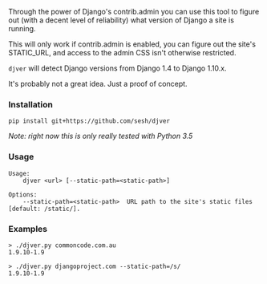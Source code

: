 Through the power of Django's contrib.admin you can use this tool to figure out
(with a decent level of reliability) what version of Django a site is running.

This will only work if contrib.admin is enabled, you can figure out the site's
STATIC_URL, and access to the admin CSS isn't otherwise restricted.

`djver` will detect Django versions from Django 1.4 to Django 1.10.x.

It's probably not a great idea. Just a proof of concept.


### Installation

    pip install git+https://github.com/sesh/djver

_Note: right now this is only really tested with Python 3.5_


### Usage

    Usage:
        djver <url> [--static-path=<static-path>]

    Options:
        --static-path=<static-path>  URL path to the site's static files [default: /static/].


### Examples

    > ./djver.py commoncode.com.au
    1.9.10-1.9

    > ./djver.py djangoproject.com --static-path=/s/
    1.9.10-1.9
